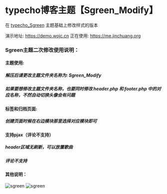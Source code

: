 # typecho博客主题【Sgreen_Modify】
在 [typecho_Sgreen](https://github.com/yiyeticms/typecho_Sgreen) 主题基础上修改样式的版本

演示地址: https://demo.wojc.cn
正在使用: https://me.jinchuang.org

### Sgreen主题二次修改使用说明：

#### 主题使用:
##### 解压后请更改主题文件夹名称为: Sgreen_Modify
##### 如果要想修改主题文件夹名称，也要同时修改 header.php 和 footer.php 中的对应名称，不然自动切换头像会有问题

#### 标签和归档页面: 
##### 创建页面时候在右边模块那里选择对应模块即可

#### 支持pjax（评论不支持）
##### header区域无刷新，可以放置歌曲
##### 评论不支持

#### 其他说明：


![sgreen](https://github.com/jcorg/Sgreen_Modify/blob/master/screenshot.jpg)
![sgreen](https://github.com/jcorg/Sgreen_Modify/blob/master/screenshot1.jpg)

